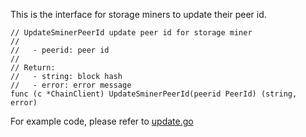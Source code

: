 This is the interface for storage miners to update their peer id.

```golang
// UpdateSminerPeerId update peer id for storage miner
//
//   - peerid: peer id
//
// Return:
//   - string: block hash
//   - error: error message
func (c *ChainClient) UpdateSminerPeerId(peerid PeerId) (string, error)
```

For example code, please refer to [update.go](https://github.com/CESSProject/cess-miner/blob/main/cmd/console/update.go)
